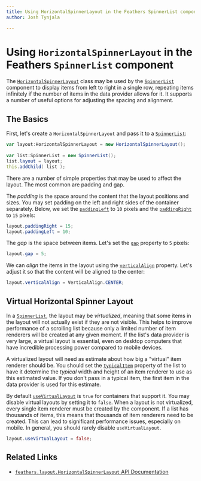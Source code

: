 ```yaml
---
title: Using HorizontalSpinnerLayout in the Feathers SpinnerList component  
author: Josh Tynjala

---
```

# Using `HorizontalSpinnerLayout` in the Feathers `SpinnerList` component

The [`HorizontalSpinnerLayout`](../api-reference/feathers/layout/HorizontalSpinnerLayout.html) class may be used by the [`SpinnerList`](spinner-list.html) component to display items from left to right in a single row, repeating items infinitely if the number of items in the data provider allows for it. It supports a number of useful options for adjusting the spacing and alignment.

## The Basics

First, let's create a `HorizontalSpinnerLayout` and pass it to a [`SpinnerList`](spinner-list.html):

``` actionscript
var layout:HorizontalSpinnerLayout = new HorizontalSpinnerLayout();
 
var list:SpinnerList = new SpinnerList();
list.layout = layout;
this.addChild( list );
```

There are a number of simple properties that may be used to affect the layout. The most common are padding and gap.

The *padding* is the space around the content that the layout positions and sizes. You may set padding on the left and right sides of the container separately. Below, we set the [`paddingLeft`](../api-reference/feathers/layout/HorizontalSpinnerLayout.html#paddingLeft) to `10` pixels and the [`paddingRight`](../api-reference/feathers/layout/HorizontalSpinnerLayout.html#paddingRight) to `15` pixels:

``` actionscript
layout.paddingRight = 15;
layout.paddingLeft = 10;
```

The *gap* is the space between items. Let's set the [`gap`](../api-reference/feathers/layout/HorizontalSpinnerLayout.html#gap) property to `5` pixels:

``` actionscript
layout.gap = 5;
```

We can *align* the items in the layout using the [`verticalAlign`](../api-reference/feathers/layout/HorizontalSpinnerLayout.html#verticalAlign) property. Let's adjust it so that the content will be aligned to the center:

``` actionscript
layout.verticalAlign = VerticalAlign.CENTER;
```

## Virtual Horizontal Spinner Layout

In a [`SpinnerList`](list.html), the layout may be *virtualized*, meaning that some items in the layout will not actually exist if they are not visible. This helps to improve performance of a scrolling list because only a limited number of item renderers will be created at any given moment. If the list's data provider is very large, a virtual layout is essential, even on desktop computers that have incredible processing power compared to mobile devices.

A virtualized layout will need as estimate about how big a "virtual" item renderer should be. You should set the [`typicalItem`](../api-reference/feathers/controls/List.html#typicalItem) property of the list to have it determine the *typical* width and height of an item renderer to use as this estimated value. If you don't pass in a typical item, the first item in the data provider is used for this estimate.

By default [`useVirtualLayout`](../api-reference/feathers/layout/HorizontalSpinnerLayout.html#useVirtualLayout) is `true` for containers that support it. You may disable virtual layouts by setting it to `false`. When a layout is not virtualized, every single item renderer must be created by the component. If a list has thousands of items, this means that thousands of item renderers need to be created. This can lead to significant performance issues, especially on mobile. In general, you should rarely disable `useVirtualLayout`.

``` actionscript
layout.useVirtualLayout = false;
```

## Related Links

-   [`feathers.layout.HorizontalSpinnerLayout` API Documentation](../api-reference/feathers/layout/HorizontalSpinnerLayout.html)